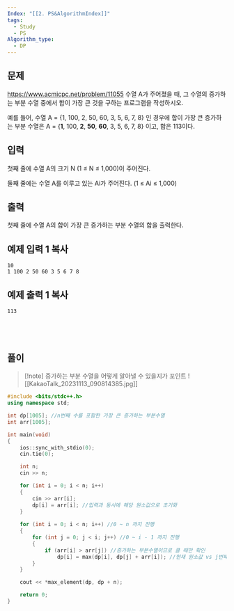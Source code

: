 ```yaml
---
Index: "[[2. PS&AlgorithmIndex]]"
tags:
  - Study
  - PS
Algorithm_type:
  - DP
---
```


## 문제
https://www.acmicpc.net/problem/11055
수열 A가 주어졌을 때, 그 수열의 증가하는 부분 수열 중에서 합이 가장 큰 것을 구하는 프로그램을 작성하시오.

예를 들어, 수열 A = {1, 100, 2, 50, 60, 3, 5, 6, 7, 8} 인 경우에 합이 가장 큰 증가하는 부분 수열은 A = {**1**, 100, **2**, **50**, **60**, 3, 5, 6, 7, 8} 이고, 합은 113이다.

## 입력

첫째 줄에 수열 A의 크기 N (1 ≤ N ≤ 1,000)이 주어진다.

둘째 줄에는 수열 A를 이루고 있는 Ai가 주어진다. (1 ≤ Ai ≤ 1,000)

## 출력

첫째 줄에 수열 A의 합이 가장 큰 증가하는 부분 수열의 합을 출력한다.

## 예제 입력 1 복사

```
10
1 100 2 50 60 3 5 6 7 8
```

## 예제 출력 1 복사

```
113
```
   
---
## 풀이
> [!note] 증가하는 부분 수열을 어떻게 알아낼 수 있을지가 포인트
> ![[KakaoTalk_20231113_090814385.jpg]]
```cpp
#include <bits/stdc++.h>
using namespace std;

int dp[1005]; //n번째 수를 포함한 가장 큰 증가하는 부분수열
int arr[1005];

int main(void)
{
    ios::sync_with_stdio(0);
    cin.tie(0);

    int n;
    cin >> n;

    for (int i = 0; i < n; i++)
    {
        cin >> arr[i];
        dp[i] = arr[i]; //입력과 동시에 해당 원소값으로 초기화
    }
        
    for (int i = 0; i < n; i++) //0 ~ n 까지 진행
    {
        for (int j = 0; j < i; j++) //0 ~ i - 1 까지 진행
        {
            if (arr[i] > arr[j]) //증가하는 부분수열이므로 클 때만 확인
                dp[i] = max(dp[i], dp[j] + arr[i]); //현재 원소값 vs j번째 수열의 값 + 현재 원소값
        }
    }

    cout << *max_element(dp, dp + n);

    return 0;
}
```